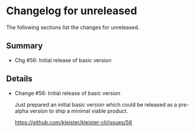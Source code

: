# Changelog for unreleased

The following sections list the changes for unreleased.

## Summary

 * Chg #56: Initial release of basic version

## Details

 * Change #56: Initial release of basic version

   Just prepared an initial basic version which could be released as a pre-alpha version to ship a
   minimal viable product.

   https://github.com/kleister/kleister-cli/issues/56


